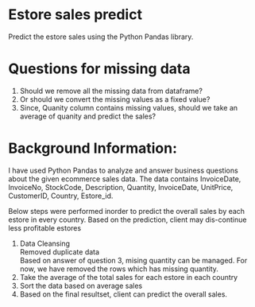 # Estore sales predict

Predict the estore sales using the Python Pandas library.

# Questions for missing data

1. Should we remove all the missing data from dataframe?
2. Or should we convert the missing values as a fixed value?
3. Since, Quanity column contains missing values, should we take an average of quanity and predict the sales?

# Background Information:

I have used Python Pandas to analyze and answer business questions about the given ecommerce sales data. The data contains InvoiceDate, InvoiceNo, StockCode, Description, Quantity, InvoiceDate, UnitPrice, CustomerID, Country, Estore_id.

Below steps were performed inorder to predict the overall sales by each estore in every country. Based on the prediction, client may dis-continue less profitable estores 

1. Data Cleansing  
		Removed duplicate data  
  Based on answer of question 3, mising quantity can be managed. For now, we have removed the rows which has missing quantity.  
2. Take the average of the total sales for each estore in each country
3. Sort the data based on average sales
4. Based on the final resultset, client can predict the overall sales.
